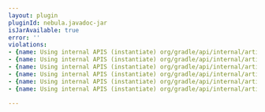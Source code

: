 ```yaml
---
layout: plugin
pluginId: nebula.javadoc-jar
isJarAvailable: true
error: ''
violations:
- {name: Using internal APIS (instantiate) org/gradle/api/internal/artifacts/ivyservice/ivyresolve/strategy/VersionSelector}
- {name: Using internal APIS (instantiate) org/gradle/api/internal/artifacts/ivyservice/ivyresolve/strategy/ExactVersionSelector}
- {name: Using internal APIS (instantiate) org/gradle/api/internal/artifacts/ivyservice/ivyresolve/strategy/VersionSelector}
- {name: Using internal APIS (instantiate) org/gradle/api/internal/artifacts/ivyservice/ivyresolve/strategy/VersionSelector}
- {name: Using internal APIS (instantiate) org/gradle/api/internal/artifacts/ivyservice/ivyresolve/strategy/SubVersionSelector}
- {name: Using internal APIS (instantiate) org/gradle/api/internal/artifacts/ivyservice/ivyresolve/strategy/VersionSelector}

---
```

